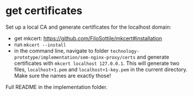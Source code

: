 # get certificates
Set up a local CA and generate certificates for the localhost domain:
- get mkcert: https://github.com/FiloSottile/mkcert#installation
- run `mkcert --install`
- in the command line, navigate to folder `technology-prototype/implementation/sem-nginx-proxy/certs` and generate certificates with `mkcert localhost 127.0.0.1`. This will generate two files, `localhost+1.pem` and `localhost+1-key.pem` in the current directory. Make sure the names are exactly those!

Full README in the implementation folder.
